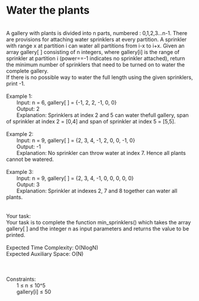 <h1>Water the plants</h1>
<p><br>
A gallery with plants is divided into n parts, numbered : 0,1,2,3...n-1. There are provisions for attaching water sprinklers at every partition. A sprinkler with range x at partition i can water all partitions from i-x to i+x.
Given an array gallery[ ] consisting of n integers, where gallery[i] is the range of sprinkler at partition i (power==-1 indicates no sprinkler attached), return the minimum number of sprinklers that need to be turned on to water the complete gallery.<br>
If there is no possible way to water the full length using the given sprinklers, print -1.<br>
<br>
Example 1:<br>
&emsp;&emsp;Input: n = 6, gallery[ ] = {-1, 2, 2, -1, 0, 0}<br>
&emsp;&emsp;Output: 2<br>
&emsp;&emsp;Explanation: Sprinklers at index 2 and 5 can water thefull gallery, span of sprinkler at index 2 = [0,4] and span of sprinkler at index 5 = [5,5].<br>
<br>
Example 2:<br>
&emsp;&emsp;Input: n = 9, gallery[ ] = {2, 3, 4, -1, 2, 0, 0, -1, 0}<br>
&emsp;&emsp;Output: -1<br>
&emsp;&emsp;Explanation: No sprinkler can throw water at index 7. Hence all plants cannot be watered.<br>
<br>
Example 3:<br>
&emsp;&emsp;Input: n = 9, gallery[ ] = {2, 3, 4, -1, 0, 0, 0, 0, 0}<br>
&emsp;&emsp;Output: 3<br>
&emsp;&emsp;Explanation: Sprinkler at indexes 2, 7 and 8 together can water all plants.<br>
<br>
<br>
Your task:<br>
Your task is to complete the function min_sprinklers() which takes the array gallery[ ] and the integer n as input parameters and returns the value to be printed.<br>
<br>
Expected Time Complexity: O(NlogN)<br>
Expected Auxiliary Space: O(N)<br>
<br>
<br>
<br>
Constraints:<br>
&emsp;&emsp;1 ≤ n ≤ 10^5<br>
&emsp;&emsp;gallery[i] ≤ 50<br>
<br></p>
